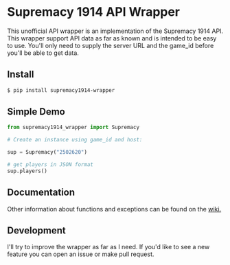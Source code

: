 # Supremacy 1914 API Wrapper

This unofficial API wrapper is an implementation of the Supremacy 1914 API.
This wrapper support API data as far as known and is intended to be easy to use.
You'll only need to supply the server URL and the game\_id before you'll be able to get data.

## Install

```bash
$ pip install supremacy1914-wrapper

```

## Simple Demo

```python
from supremacy1914_wrapper import Supremacy

# Create an instance using game_id and host:

sup = Supremacy("2502620")

# get players in JSON format 
sup.players()
```

## Documentation

Other information about functions and exceptions can be found on the [wiki.](https://github.com/joostsijm/supremacy1914_wrapper/wiki)

## Development

I'll try to improve the wrapper as far as I need.
If you'd like to see a new feature you can open an issue or make pull request.
